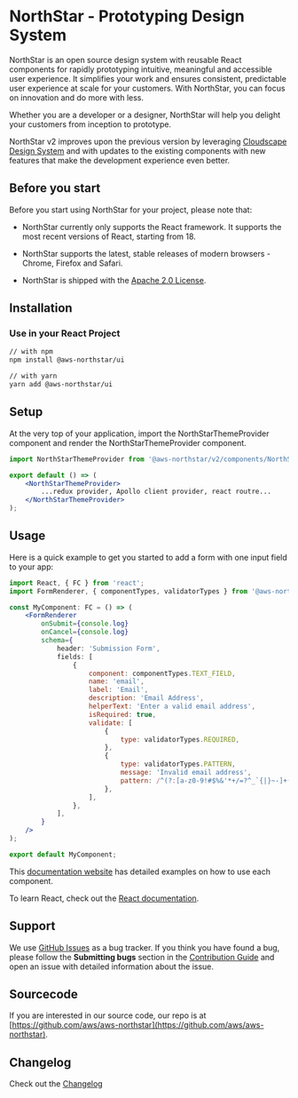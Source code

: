 # NorthStar - Prototyping Design System

NorthStar is an open source design system with reusable React components for rapidly prototyping intuitive, meaningful and accessible user experience. It simplifies your work and ensures consistent, predictable user experience at scale for your customers. With NorthStar, you can focus on innovation and do more with less.

Whether you are a developer or a designer, NorthStar will help you delight your customers from inception to prototype.

NorthStar v2 improves upon the previous version by leveraging [Cloudscape Design System](https://cloudscape.design/) and with updates to the existing components with new features that make the development experience even better.  

## Before you start

Before you start using NorthStar for your project, please note that:

* NorthStar currently only supports the React framework. It supports the most recent versions of React, starting from 18.

* NorthStar supports the latest, stable releases of modern browsers - Chrome, Firefox and Safari.

* NorthStar is shipped with the [Apache 2.0 License](https://www.apache.org/licenses/LICENSE-2.0).

## Installation

### Use in your React Project

```bash 
// with npm
npm install @aws-northstar/ui

// with yarn
yarn add @aws-northstar/ui
```

## Setup

At the very top of your application, import the NorthStarThemeProvider component and render the NorthStarThemeProvider component.

```jsx static
import NorthStarThemeProvider from '@aws-northstar/v2/components/NorthStarThemeProvider';

export default () => (
    <NorthStarThemeProvider>
        ...redux provider, Apollo client provider, react routre...
    </NorthStarThemeProvider>
);
```

## Usage
Here is a quick example to get you started to add a form with one input field to your app:

```jsx static
import React, { FC } from 'react';
import FormRenderer, { componentTypes, validatorTypes } from '@aws-northstar/ui/components/FormRenderer';

const MyComponent: FC = () => (
    <FormRenderer 
        onSubmit={console.log} 
        onCancel={console.log}
        schema={
            header: 'Submission Form',
            fields: [
                {
                    component: componentTypes.TEXT_FIELD,
                    name: 'email',
                    label: 'Email',
                    description: 'Email Address',
                    helperText: 'Enter a valid email address',
                    isRequired: true,
                    validate: [
                        {
                            type: validatorTypes.REQUIRED,
                        },
                        {
                            type: validatorTypes.PATTERN,
                            message: 'Invalid email address',
                            pattern: /^(?:[a-z0-9!#$%&'*+/=?^_`{|}~-]+(?:\.[a-z0-9!#$%&'*+/=?^_`{|}~-]+)*|"(?:[\x01-\x08\x0b\x0c\x0e-\x1f\x21\x23-\x5b\x5d-\x7f]|\\[\x01-\x09\x0b\x0c\x0e-\x7f])*")@(?:(?:[a-z0-9](?:[a-z0-9-]*[a-z0-9])?\.)+[a-z0-9](?:[a-z0-9-]*[a-z0-9])?|\[(?:(?:25[0-5]|2[0-4][0-9]|[01]?[0-9][0-9]?)\.){3}(?:25[0-5]|2[0-4][0-9]|[01]?[0-9][0-9]?|[a-z0-9-]*[a-z0-9]:(?:[\x01-\x08\x0b\x0c\x0e-\x1f\x21-\x5a\x53-\x7f]|\\[\x01-\x09\x0b\x0c\x0e-\x7f])+)\])$/i,
                        },
                    ],
                },
            ],
        }
    />
);

export default MyComponent; 
```

This [documentation website](https://aws.github.io/aws-northstar/) has detailed examples on how to use each component. 

To learn React, check out the [React documentation](https://reactjs.org/).

## Support

We use [GitHub Issues](https://github.com/aws/aws-northstar/issues) as a bug tracker. If you think you have found a bug, please follow the **Submitting bugs** section in the [Contribution Guide](https://github.com/aws/aws-northstar/blob/main/CONTRIBUTING.md) and open an issue with detailed information about the issue.

## Sourcecode

If you are interested in our source code, our repo is at [https://github.com/aws/aws-northstar](https://github.com/aws/aws-northstar).

## Changelog

Check out the [Changelog](https://github.com/aws/aws-northstar/releases)
